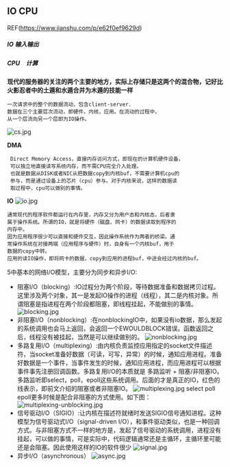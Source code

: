 ## IO CPU
REF(https://www.jianshu.com/p/e62f0ef9629d)
##### IO 输入输出
##### CPU　计算

**现代的服务器的关注的两个主要的地方，实际上存储只是这两个的混合物，记好比火影忍者中的土遁和水遁合并为木遁的技能一样**

    一次请求中的整个的数据流动，包含client-server.
    数据在三个主要层次流动，即硬件，内核，应用。在流动的过程中，
    从一个层流向另一个层即为IO操作。
![cs.jpg](cs.jpg)

**DMA**

     Direct Memory Access，直接内存访问方式，即现在的计算机硬件设备，
     可以独立地直接读写系统内存，而不需CPU完全介入处理。
     也就是数据从DISK或者NIC从把数据copy到内核buf，不需要计算机cpu的
     参与，而是通过设备上的芯片（cpu）参与。对于内核来说，这样的数据读
     取过程中，cpu可以做别的事情。

**IO**
![io.jpg](io.jpg)

    通常现代的程序软件都运行在内存里，内存又分为用户态和内核态，后者隶
    属于操作系统。所谓的IO，就是将硬件（磁盘、网卡）的数据读取到程序的
    内存中。
    因为应用程序很少可以直接和硬件交互，因此操作系统作为两者的桥梁。通
    常操作系统在对接两端（应用程序与硬件）时，自身有一个内核buf，用于
    数据的copy中转。
    应用的读IO操作，即将网卡的数据，copy到应用的进程buf，中途会经过内核的buf。


5中基本的网络I/O模型，主要分为同步和异步I/O:
* 阻塞I/O（blocking）:IO过程分为两个阶段，等待数据准备和数据拷贝过程。这里涉及两个对象，其一是发起IO操作的进程（线程），其二是内核对象。所谓阻塞是指进程在两个阶段都阻塞，即线程挂起，不能做别的事情。
![blocking.jpg](blocking.jpg)
* 非阻塞I/O（nonblocking）:在nonblockingIO中，如果没有io数据，那么发起的系统调用也会马上返回，会返回一个EWOULDBLOCK错误。函数返回之后，线程没有被挂起，当然是可以继续做别的。
![nonblocking.jpg](nonblocking.jpg)
* 多路复用I/O（multiplexing）:由内核负责监控应用指定的socket文件描述符，当socket准备好数据（可读，可写，异常）的时候，通知应用进程。准备好数据是一个事件，当事件发生的时候，通知应用进程，而应用进程可以根据事件事先注册回调函数。多路复用I/O的本质就是 多路监听 + 阻塞/非阻塞IO。多路监听即select，poll，epoll这些系统调用。后面的才是真正的IO，红色的线表示，即前文介绍的阻塞或者非阻塞IO。
![multiplexing.jpg](multiplexing.jpg)
select poll epoll更多时候是配合非阻塞的方式使用。如下图：
![multiplexing-unblocking.jpg](multiplexing-unblocking.jpg)
* 信号驱动I/O（SIGIO）:让内核在描述符就绪时发送SIGIO信号通知进程。这种模型为信号驱动式I/O（signal-driven I/O），和事件驱动类似，也是一种回调方式。与非阻塞方式不一样的地方是，发起了信号驱动的系统调用，进程没有挂起，可以做的事情，可是实际中，代码逻辑通常还是主循环，主循环里可能还是会阻塞。因此使用这样的IO的软件很少
![signal.jpg](signal.jpg)
* 异步I/O（asynchronous）
![async.jpg](async.jpg)

